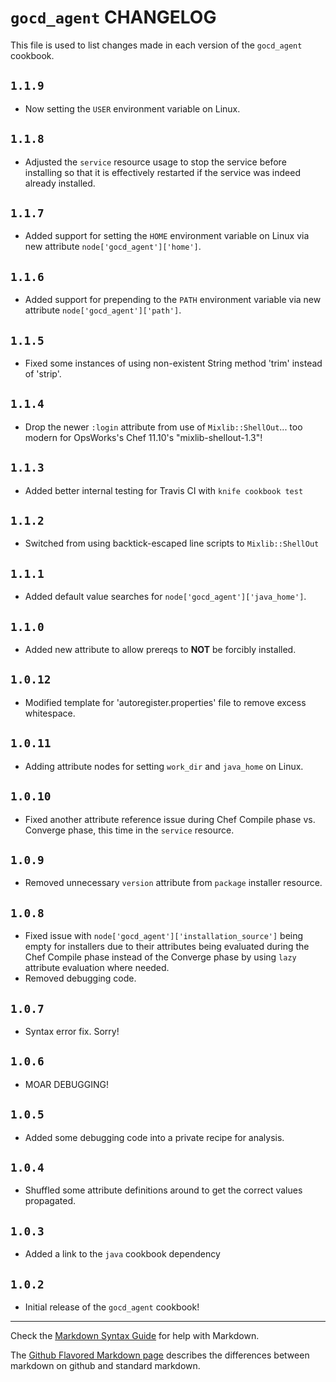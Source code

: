 # `gocd_agent` CHANGELOG

This file is used to list changes made in each version of the `gocd_agent` cookbook.


## `1.1.9`
- Now setting the `USER` environment variable on Linux.

## `1.1.8`
- Adjusted the `service` resource usage to stop the service before installing so that it is effectively restarted if the service was indeed already installed.

## `1.1.7`
- Added support for setting the `HOME` environment variable on Linux via new attribute `node['gocd_agent']['home']`.

## `1.1.6`
- Added support for prepending to the `PATH` environment variable via new attribute `node['gocd_agent']['path']`.

## `1.1.5`
- Fixed some instances of using non-existent String method 'trim' instead of 'strip'.

## `1.1.4`
- Drop the newer `:login` attribute from use of `Mixlib::ShellOut`... too modern for OpsWorks's Chef 11.10's "mixlib-shellout-1.3"!

## `1.1.3`
- Added better internal testing for Travis CI with `knife cookbook test`

## `1.1.2`
- Switched from using backtick-escaped line scripts to `Mixlib::ShellOut`

## `1.1.1`
- Added default value searches for `node['gocd_agent']['java_home']`.

## `1.1.0`
- Added new attribute to allow prereqs to **NOT** be forcibly installed.

## `1.0.12`
- Modified template for 'autoregister.properties' file to remove excess whitespace.

## `1.0.11`
- Adding attribute nodes for setting `work_dir` and `java_home` on Linux.

## `1.0.10`
- Fixed another attribute reference issue during Chef Compile phase vs. Converge phase, this time in
  the `service` resource.

## `1.0.9`
- Removed unnecessary `version` attribute from `package` installer resource.

## `1.0.8`
- Fixed issue with `node['gocd_agent']['installation_source']` being empty for installers due to
  their attributes being evaluated during the Chef Compile phase instead of the Converge phase by
  using `lazy` attribute evaluation where needed.
- Removed debugging code.

## `1.0.7`
- Syntax error fix. Sorry!

## `1.0.6`
- MOAR DEBUGGING!

## `1.0.5`
- Added some debugging code into a private recipe for analysis.

## `1.0.4`
- Shuffled some attribute definitions around to get the correct values propagated.

## `1.0.3`
- Added a link to the `java` cookbook dependency

## `1.0.2`
- Initial release of the `gocd_agent` cookbook!

- - -
Check the [Markdown Syntax Guide](http://daringfireball.net/projects/markdown/syntax) for help with Markdown.

The [Github Flavored Markdown page](http://github.github.com/github-flavored-markdown/) describes the differences between markdown on github and standard markdown.
